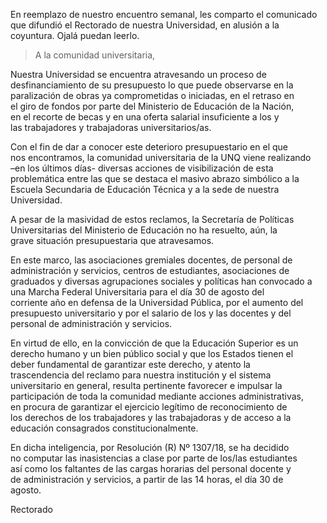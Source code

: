 En reemplazo de nuestro encuentro semanal, les comparto el comunicado que difundió el Rectorado de nuestra Universidad, en alusión a la coyuntura. Ojalá puedan leerlo.

> A la comunidad universitaria,

Nuestra Universidad se encuentra atravesando un proceso de  
desfinanciamiento de su presupuesto lo que puede observarse en la  
paralización de obras ya comprometidas o iniciadas, en el retraso en  
el giro de fondos por parte del Ministerio de Educación de la Nación,  
en el recorte de becas y en una oferta salarial insuficiente a los y  
las trabajadores y trabajadoras universitarios/as.

Con el fin de dar a conocer este deterioro presupuestario en el que  
nos encontramos, la comunidad universitaria de la UNQ viene realizando  
–en los últimos días- diversas acciones de visibilización de esta  
problemática entre las que se destaca el masivo abrazo simbólico a la  
Escuela Secundaria de Educación Técnica y a la sede de nuestra  
Universidad.

A pesar de la masividad de estos reclamos, la Secretaría de Políticas  
Universitarias del Ministerio de Educación no ha resuelto, aún, la  
grave situación presupuestaria que atravesamos.

En este marco, las asociaciones gremiales docentes, de personal de  
administración y servicios, centros de estudiantes, asociaciones de  
graduados y diversas agrupaciones sociales y políticas han convocado a  
una Marcha Federal Universitaria para el día 30 de agosto del  
corriente año en defensa de la Universidad Pública, por el aumento del  
presupuesto universitario y por el salario de los y las docentes y del  
personal de administración y servicios.

En virtud de ello, en la convicción de que la Educación Superior es un  
derecho humano y un bien público social y que los Estados tienen el  
deber fundamental de garantizar este derecho, y atento la  
trascendencia del reclamo para nuestra institución y el sistema  
universitario en general, resulta pertinente favorecer e impulsar la  
participación de toda la comunidad mediante acciones administrativas,  
en procura de garantizar el ejercicio legítimo de reconocimiento de  
los derechos de los trabajadores y las trabajadoras y de acceso a la  
educación consagrados constitucionalmente.

En dicha inteligencia, por Resolución (R) Nº 1307/18, se ha decidido  
no computar las inasistencias a clase por parte de los/las estudiantes  
así como los faltantes de las cargas horarias del personal docente y  
de administración y servicios, a partir de las 14 horas, el día 30 de  
agosto.

Rectorado

